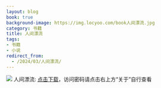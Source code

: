 ```yaml
---
layout: blog
book: true
background-image: https://img.locyoo.com/book人间漂流.jpg
category: 书籍
title: 人间漂流
tags:
- 书籍
- 小说
redirect_from:
  - /2024/03/人间漂流/
---
```

![](https://img.locyoo.com/book人间漂流.jpg)
人间漂流: <a name = "ref1" href="https://url18.ctfile.com/f/50983618-1377644668-eae6c0?p=3619">点击下载</a>，访问密码请点击右上方“关于”自行查看